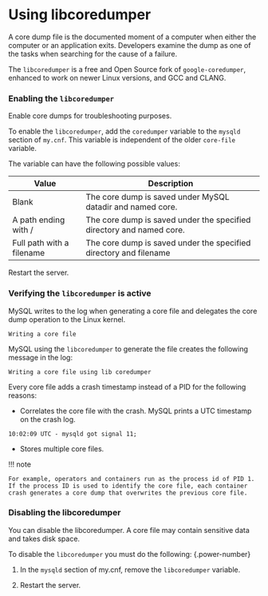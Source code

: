 <!-- libcoredumper: -->
# Using libcoredumper

A core dump file is the documented moment of a computer when either the computer or an application exits. Developers examine the dump as one of the tasks when searching for the cause of a failure.

The `libcoredumper` is a free and Open Source fork of `google-coredumper`,
enhanced to work on newer Linux versions, and GCC and CLANG.

### Enabling the `libcoredumper`

Enable core dumps for troubleshooting purposes.

To enable the `libcoredumper`, add the `coredumper` variable to the
`mysqld` section of `my.cnf`. This variable is independent of the
older `core-file` variable.

The variable can have the following possible values:

| Value                     | Description                                                          |
|---------------------------|----------------------------------------------------------------------|
| Blank                     | The core dump is saved under MySQL datadir and named core.           |
| A path ending with /      | The core dump is saved under the specified directory and named core. |
| Full path with a filename | The core dump is saved under the specified directory and filename    |

Restart the server.

### Verifying the `libcoredumper` is active

MySQL writes to the log when generating a core file and delegates the core
dump operation to the Linux kernel. 

```{.text .no-copy}
Writing a core file
```

MySQL using the `libcoredumper` to generate the file creates the following
message in the log:

```{.text .no-copy}
Writing a core file using lib coredumper
```

Every core file adds a crash timestamp instead of a PID for the following
reasons:

* Correlates the core file with the crash. MySQL prints a UTC timestamp on the crash log.

```{.text .no-copy}
10:02:09 UTC - mysqld got signal 11;
```

* Stores multiple core files.

!!! note

    For example, operators and containers run as the process id of PID 1. If the process ID is used to identify the core file, each container crash generates a core dump that overwrites the previous core file.

### Disabling the libcoredumper

You can disable the libcoredumper. A core file may contain sensitive data and
takes disk space.

To disable the `libcoredumper` you must do the following:
{.power-number}

1. In the `mysqld` section of my.cnf, remove the `libcoredumper` variable.

2. Restart the server.
